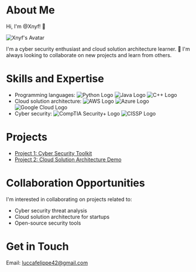 # About Me
Hi, I'm @Xnyf! 👋

![Xnyf's Avatar](https://avatars.githubusercontent.com/u/123456?v=4) <!-- Replace with your GitHub avatar URL -->

I'm a cyber security enthusiast and cloud solution architecture learner. 🌱 I'm always looking to collaborate on new projects and learn from others.

# Skills and Expertise
* Programming languages: ![Python Logo](https://img.shields.io/badge/Python-3776AB?style=for-the-badge&logo=python&logoColor=white) ![Java Logo](https://img.shields.io/badge/Java-ED8B00?style=for-the-badge&logo=java&logoColor=white) ![C++ Logo](https://img.shields.io/badge/C++-00599C?style=for-the-badge&logo=c%2b%2b&logoColor=white)
* Cloud solution architecture: ![AWS Logo](https://img.shields.io/badge/AWS-232F3E?style=for-the-badge&logo=amazon-aws&logoColor=white) ![Azure Logo](https://img.shields.io/badge/Azure-0078D4?style=for-the-badge&logo=microsoft-azure&logoColor=white) ![Google Cloud Logo](https://img.shields.io/badge/Google%20Cloud-4285F4?style=for-the-badge&logo=google-cloud&logoColor=white)
* Cyber security: ![CompTIA Security+ Logo](https://img.shields.io/badge/CompTIA%20Security+-005C9C?style=for-the-badge&logo=comptia-security%2b&logoColor=white) ![CISSP Logo](https://img.shields.io/badge/CISSP-00698F?style=for-the-badge&logo=cissp&logoColor=white)

# Projects
* [Project 1: Cyber Security Toolkit](https://github.com/Xnyf/cyber-security-toolkit)
* [Project 2: Cloud Solution Architecture Demo](https://github.com/Xnyf/cloud-solution-architecture-demo)

# Collaboration Opportunities
I'm interested in collaborating on projects related to:

* Cyber security threat analysis
* Cloud solution architecture for startups
* Open-source security tools

# Get in Touch
Email: [luccafelippe42@gmail.com](mailto:luccafelippe42@gmail.com)
